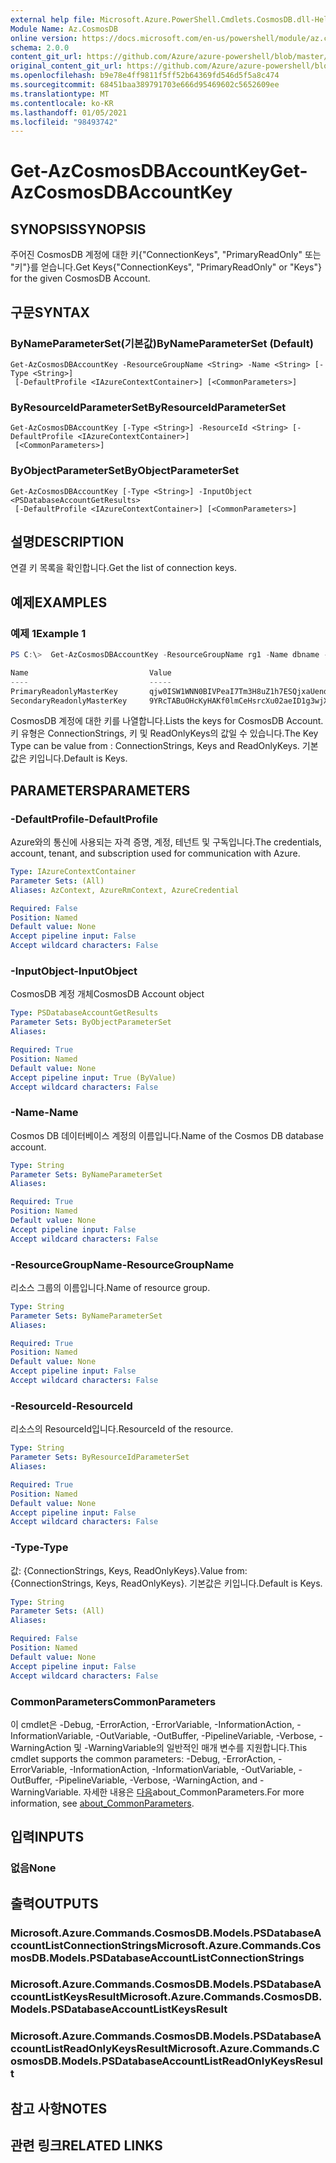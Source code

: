 ```yaml
---
external help file: Microsoft.Azure.PowerShell.Cmdlets.CosmosDB.dll-Help.xml
Module Name: Az.CosmosDB
online version: https://docs.microsoft.com/en-us/powershell/module/az.cosmosdb/get-azcosmosdbaccountkey
schema: 2.0.0
content_git_url: https://github.com/Azure/azure-powershell/blob/master/src/CosmosDB/CosmosDB/help/Get-AzCosmosDBAccountKey.md
original_content_git_url: https://github.com/Azure/azure-powershell/blob/master/src/CosmosDB/CosmosDB/help/Get-AzCosmosDBAccountKey.md
ms.openlocfilehash: b9e78e4ff9811f5ff52b64369fd546d5f5a8c474
ms.sourcegitcommit: 68451baa389791703e666d95469602c5652609ee
ms.translationtype: MT
ms.contentlocale: ko-KR
ms.lasthandoff: 01/05/2021
ms.locfileid: "98493742"
---
```

# <span data-ttu-id="64bd4-101">Get-AzCosmosDBAccountKey</span><span class="sxs-lookup"><span data-stu-id="64bd4-101">Get-AzCosmosDBAccountKey</span></span>

## <span data-ttu-id="64bd4-102">SYNOPSIS</span><span class="sxs-lookup"><span data-stu-id="64bd4-102">SYNOPSIS</span></span>
<span data-ttu-id="64bd4-103">주어진 CosmosDB 계정에 대한 키{"ConnectionKeys", "PrimaryReadOnly" 또는 "키"}를 얻습니다.</span><span class="sxs-lookup"><span data-stu-id="64bd4-103">Get Keys{"ConnectionKeys", "PrimaryReadOnly" or "Keys"} for the given CosmosDB Account.</span></span> 

## <span data-ttu-id="64bd4-104">구문</span><span class="sxs-lookup"><span data-stu-id="64bd4-104">SYNTAX</span></span>

### <span data-ttu-id="64bd4-105">ByNameParameterSet(기본값)</span><span class="sxs-lookup"><span data-stu-id="64bd4-105">ByNameParameterSet (Default)</span></span>
```
Get-AzCosmosDBAccountKey -ResourceGroupName <String> -Name <String> [-Type <String>]
 [-DefaultProfile <IAzureContextContainer>] [<CommonParameters>]
```

### <span data-ttu-id="64bd4-106">ByResourceIdParameterSet</span><span class="sxs-lookup"><span data-stu-id="64bd4-106">ByResourceIdParameterSet</span></span>
```
Get-AzCosmosDBAccountKey [-Type <String>] -ResourceId <String> [-DefaultProfile <IAzureContextContainer>]
 [<CommonParameters>]
```

### <span data-ttu-id="64bd4-107">ByObjectParameterSet</span><span class="sxs-lookup"><span data-stu-id="64bd4-107">ByObjectParameterSet</span></span>
```
Get-AzCosmosDBAccountKey [-Type <String>] -InputObject <PSDatabaseAccountGetResults>
 [-DefaultProfile <IAzureContextContainer>] [<CommonParameters>]
```

## <span data-ttu-id="64bd4-108">설명</span><span class="sxs-lookup"><span data-stu-id="64bd4-108">DESCRIPTION</span></span>
<span data-ttu-id="64bd4-109">연결 키 목록을 확인합니다.</span><span class="sxs-lookup"><span data-stu-id="64bd4-109">Get the list of connection keys.</span></span>

## <span data-ttu-id="64bd4-110">예제</span><span class="sxs-lookup"><span data-stu-id="64bd4-110">EXAMPLES</span></span>

### <span data-ttu-id="64bd4-111">예제 1</span><span class="sxs-lookup"><span data-stu-id="64bd4-111">Example 1</span></span>
```powershell
PS C:\>  Get-AzCosmosDBAccountKey -ResourceGroupName rg1 -Name dbname -Type "ReadOnlyKeys"

Name                           Value
----                           -----
PrimaryReadonlyMasterKey       qjw0ISW1WNN0BIVPeaI7Tm3H8uZ1h7ESQjxaUendxHmIUNQowVvcL84fTqeXoC2HFgyu8Zo1mCFEcg0jZJHPjA==
SecondaryReadonlyMasterKey     9YRcTABuOHcKyHAKf0lmCeHsrcXu02aeID1g3wjXjlX8SU4s2WNlEB5htJoy3xqxNDqIyGfnq3dblLbrZDbesg==
```

<span data-ttu-id="64bd4-112">CosmosDB 계정에 대한 키를 나열합니다.</span><span class="sxs-lookup"><span data-stu-id="64bd4-112">Lists the keys for CosmosDB Account.</span></span> <span data-ttu-id="64bd4-113">키 유형은 ConnectionStrings, 키 및 ReadOnlyKeys의 값일 수 있습니다.</span><span class="sxs-lookup"><span data-stu-id="64bd4-113">The Key Type can be value from : ConnectionStrings, Keys and ReadOnlyKeys.</span></span> <span data-ttu-id="64bd4-114">기본값은 키입니다.</span><span class="sxs-lookup"><span data-stu-id="64bd4-114">Default is Keys.</span></span>

## <span data-ttu-id="64bd4-115">PARAMETERS</span><span class="sxs-lookup"><span data-stu-id="64bd4-115">PARAMETERS</span></span>

### <span data-ttu-id="64bd4-116">-DefaultProfile</span><span class="sxs-lookup"><span data-stu-id="64bd4-116">-DefaultProfile</span></span>
<span data-ttu-id="64bd4-117">Azure와의 통신에 사용되는 자격 증명, 계정, 테넌트 및 구독입니다.</span><span class="sxs-lookup"><span data-stu-id="64bd4-117">The credentials, account, tenant, and subscription used for communication with Azure.</span></span>

```yaml
Type: IAzureContextContainer
Parameter Sets: (All)
Aliases: AzContext, AzureRmContext, AzureCredential

Required: False
Position: Named
Default value: None
Accept pipeline input: False
Accept wildcard characters: False
```

### <span data-ttu-id="64bd4-118">-InputObject</span><span class="sxs-lookup"><span data-stu-id="64bd4-118">-InputObject</span></span>
<span data-ttu-id="64bd4-119">CosmosDB 계정 개체</span><span class="sxs-lookup"><span data-stu-id="64bd4-119">CosmosDB Account object</span></span>

```yaml
Type: PSDatabaseAccountGetResults
Parameter Sets: ByObjectParameterSet
Aliases:

Required: True
Position: Named
Default value: None
Accept pipeline input: True (ByValue)
Accept wildcard characters: False
```

### <span data-ttu-id="64bd4-120">-Name</span><span class="sxs-lookup"><span data-stu-id="64bd4-120">-Name</span></span>
<span data-ttu-id="64bd4-121">Cosmos DB 데이터베이스 계정의 이름입니다.</span><span class="sxs-lookup"><span data-stu-id="64bd4-121">Name of the Cosmos DB database account.</span></span>

```yaml
Type: String
Parameter Sets: ByNameParameterSet
Aliases:

Required: True
Position: Named
Default value: None
Accept pipeline input: False
Accept wildcard characters: False
```

### <span data-ttu-id="64bd4-122">-ResourceGroupName</span><span class="sxs-lookup"><span data-stu-id="64bd4-122">-ResourceGroupName</span></span>
<span data-ttu-id="64bd4-123">리소스 그룹의 이름입니다.</span><span class="sxs-lookup"><span data-stu-id="64bd4-123">Name of resource group.</span></span>

```yaml
Type: String
Parameter Sets: ByNameParameterSet
Aliases:

Required: True
Position: Named
Default value: None
Accept pipeline input: False
Accept wildcard characters: False
```

### <span data-ttu-id="64bd4-124">-ResourceId</span><span class="sxs-lookup"><span data-stu-id="64bd4-124">-ResourceId</span></span>
<span data-ttu-id="64bd4-125">리소스의 ResourceId입니다.</span><span class="sxs-lookup"><span data-stu-id="64bd4-125">ResourceId of the resource.</span></span>

```yaml
Type: String
Parameter Sets: ByResourceIdParameterSet
Aliases:

Required: True
Position: Named
Default value: None
Accept pipeline input: False
Accept wildcard characters: False
```

### <span data-ttu-id="64bd4-126">-Type</span><span class="sxs-lookup"><span data-stu-id="64bd4-126">-Type</span></span>
<span data-ttu-id="64bd4-127">값: {ConnectionStrings, Keys, ReadOnlyKeys}.</span><span class="sxs-lookup"><span data-stu-id="64bd4-127">Value from: {ConnectionStrings, Keys, ReadOnlyKeys}.</span></span>
<span data-ttu-id="64bd4-128">기본값은 키입니다.</span><span class="sxs-lookup"><span data-stu-id="64bd4-128">Default is Keys.</span></span>

```yaml
Type: String
Parameter Sets: (All)
Aliases:

Required: False
Position: Named
Default value: None
Accept pipeline input: False
Accept wildcard characters: False
```

### <span data-ttu-id="64bd4-129">CommonParameters</span><span class="sxs-lookup"><span data-stu-id="64bd4-129">CommonParameters</span></span>
<span data-ttu-id="64bd4-130">이 cmdlet은 -Debug, -ErrorAction, -ErrorVariable, -InformationAction, -InformationVariable, -OutVariable, -OutBuffer, -PipelineVariable, -Verbose, -WarningAction 및 -WarningVariable의 일반적인 매개 변수를 지원합니다.</span><span class="sxs-lookup"><span data-stu-id="64bd4-130">This cmdlet supports the common parameters: -Debug, -ErrorAction, -ErrorVariable, -InformationAction, -InformationVariable, -OutVariable, -OutBuffer, -PipelineVariable, -Verbose, -WarningAction, and -WarningVariable.</span></span> <span data-ttu-id="64bd4-131">자세한 내용은 [다음](http://go.microsoft.com/fwlink/?LinkID=113216)about_CommonParameters.</span><span class="sxs-lookup"><span data-stu-id="64bd4-131">For more information, see [about_CommonParameters](http://go.microsoft.com/fwlink/?LinkID=113216).</span></span>

## <span data-ttu-id="64bd4-132">입력</span><span class="sxs-lookup"><span data-stu-id="64bd4-132">INPUTS</span></span>

### <span data-ttu-id="64bd4-133">없음</span><span class="sxs-lookup"><span data-stu-id="64bd4-133">None</span></span>

## <span data-ttu-id="64bd4-134">출력</span><span class="sxs-lookup"><span data-stu-id="64bd4-134">OUTPUTS</span></span>

### <span data-ttu-id="64bd4-135">Microsoft.Azure.Commands.CosmosDB.Models.PSDatabaseAccountListConnectionStrings</span><span class="sxs-lookup"><span data-stu-id="64bd4-135">Microsoft.Azure.Commands.CosmosDB.Models.PSDatabaseAccountListConnectionStrings</span></span>

### <span data-ttu-id="64bd4-136">Microsoft.Azure.Commands.CosmosDB.Models.PSDatabaseAccountListKeysResult</span><span class="sxs-lookup"><span data-stu-id="64bd4-136">Microsoft.Azure.Commands.CosmosDB.Models.PSDatabaseAccountListKeysResult</span></span>

### <span data-ttu-id="64bd4-137">Microsoft.Azure.Commands.CosmosDB.Models.PSDatabaseAccountListReadOnlyKeysResult</span><span class="sxs-lookup"><span data-stu-id="64bd4-137">Microsoft.Azure.Commands.CosmosDB.Models.PSDatabaseAccountListReadOnlyKeysResult</span></span>

## <span data-ttu-id="64bd4-138">참고 사항</span><span class="sxs-lookup"><span data-stu-id="64bd4-138">NOTES</span></span>

## <span data-ttu-id="64bd4-139">관련 링크</span><span class="sxs-lookup"><span data-stu-id="64bd4-139">RELATED LINKS</span></span>
